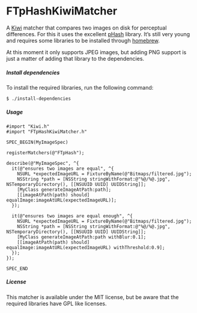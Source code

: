 # FTpHashKiwiMatcher

A [Kiwi](https://github.com/allending/Kiwi) matcher that compares two images on
disk for perceptual differences. For this it uses the excellent
[pHash](http://phash.org) library. It’s still very young and requires some
libraries to be installed through [homebrew](https://github.com/mxcl/homebrew).

At this moment it only supports JPEG images, but adding PNG support is just a
matter of adding that library to the dependencies.

##### Install dependencies

To install the required libraries, run the following command:

    $ ./install-dependencies

##### Usage

```objc
#import "Kiwi.h"
#import "FTpHashKiwiMatcher.h"

SPEC_BEGIN(MyImageSpec)

registerMatchers(@"FTpHash");

describe(@"MyImageSpec", ^{
  it(@"ensures two images are equal", ^{
    NSURL *expectedImageURL = FixtureByName(@"Bitmaps/filtered.jpg");
    NSString *path = [NSString stringWithFormat:@"%@/%@.jpg", NSTemporaryDirectory(), [[NSUUID UUID] UUIDString]];
    [MyClass generateImageAtPath:path];
    [[imageAtPath(path) should] equalImage:imageAtURL(expectedImageURL)];
  });

  it(@"ensures two images are equal enough", ^{
    NSURL *expectedImageURL = FixtureByName(@"Bitmaps/filtered.jpg");
    NSString *path = [NSString stringWithFormat:@"%@/%@.jpg", NSTemporaryDirectory(), [[NSUUID UUID] UUIDString]];
    [MyClass generateImageAtPath:path withBlur:0.1];
    [[imageAtPath(path) should] equalImage:imageAtURL(expectedImageURL) withThreshold:0.9];
  });
});

SPEC_END
```

##### License

This matcher is available under the MIT license, but be aware that the required
libraries have GPL like licenses.
